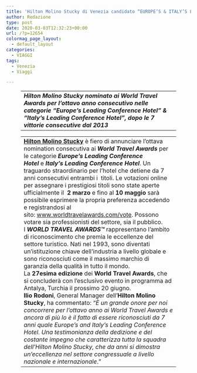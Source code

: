 ```yaml
---
title: 'Hilton Molino Stucky di Venezia candidato “EUROPE’S & ITALY’S LEADING CONFERENCE HOTEL”'
author: Redazione
type: post
date: 2020-03-03T12:32:23+00:00
url: /?p=12654
colormag_page_layout:
  - default_layout
categories:
  - VIAGGI
tags:
  - Venezia
  - Viaggi

---
```

<figure class="wp-block-table">

<table class="">
  <tr>
    <td>
      <strong><em>Hilton Molino Stucky nominato ai World Travel Awards per l’ottavo anno consecutivo nelle categorie “Europe’s Leading Conference Hotel” & “Italy’s Leading Conference Hotel”, dopo le 7 vittorie consecutive dal 2013</em></strong>
    </td>
  </tr>
</table></figure> <figure class="wp-block-table">

<table class="">
  <tr>
    <td>
      <a rel="noreferrer noopener" href="https://crm.aviarepstourism.com/ita/sites/all/modules/civicrm/extern/url.php?u=6623&qid=1968196" target="_blank"><strong>Hilton Molino Stucky</strong></a> è fiero di annunciare l’ottava nomination consecutiva ai <em><strong>World Travel Awards</strong></em> per le categorie <em><strong>Europe’s Leading Conference Hotel </strong></em>e <em><strong>Italy’s Leading Conference Hotel</strong></em>. Un traguardo straordinario per l’hotel che detiene da 7 anni consecutivi entrambi i  titoli. Le votazioni online per assegnare i prestigiosi titoli sono state aperte ufficialmente il  <strong>2 marzo</strong> e fino al<strong> 10 maggio</strong> sarà possibile esprimere la propria preferenza accedendo e registrandosi al sito: <a rel="noreferrer noopener" href="https://crm.aviarepstourism.com/ita/sites/all/modules/civicrm/extern/url.php?u=6624&qid=1968196" target="_blank">www.worldtravelawards.com/vote</a>. Possono votare sia professionisti del settore, sia il pubblico.<br />I <em><strong>WORLD TRAVEL AWARDS™</strong></em> rappresentano l’ambito di riconoscimento che premia le eccellenze del settore turistico. Nati nel 1993, sono diventati un’istituzione chiave dell’industria a livello globale e sono riconosciuti come il massimo marchio di garanzia della qualità in tutto il mondo. La <strong>27esima</strong> <strong>edizione</strong> dei <strong>World Travel Awards</strong>, che si concluderà con l’esclusivo evento in programma ad Antalya, Turchia il prossimo 20 giugno.<br /><strong>Ilio Rodoni</strong>, General Manager dell’<strong>Hilton Molino Stucky</strong>, ha commentato: “<em>È un grande onore per noi concorrere per l’ottavo anno ai World Travel Awards e ancora di più lo è il fatto di essere riconosciuti da 7 anni quale Europe’s and Italy’s Leading Conference Hotel. Una testimonianza della dedizione e del costante impegno che caratterizza tutta la squadra dell’Hilton Molino Stucky, che da anni si dimostra un’eccellenza nel settore congressuale a livello nazionale e internazionale</em>.”
    </td>
  </tr>
</table></figure>
